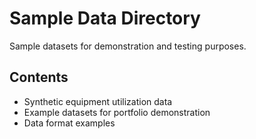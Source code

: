 # Sample Data Directory

Sample datasets for demonstration and testing purposes.

## Contents
- Synthetic equipment utilization data
- Example datasets for portfolio demonstration
- Data format examples
